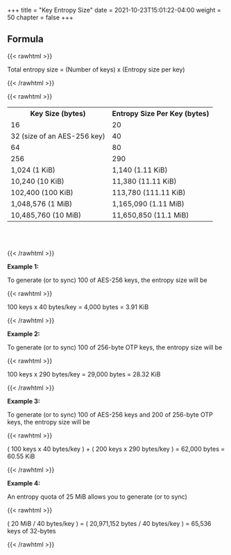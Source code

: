 +++
title = "Key Entropy Size"
date = 2021-10-23T15:01:22-04:00
weight = 50
chapter = false
+++

## Formula

{{< rawhtml >}}

<div class="code-like-snippet-example">
    <span class="green-text">Total entropy size</span> = 
    (<span class="orange-text">Number of keys</span>) x 
    (<span class="blue-text">Entropy size per key</span>)
</div>

{{< /rawhtml >}}

{{< rawhtml >}}

<table style="margin-bottom: 4rem">
    <tr>
        <th>Key Size (bytes)</th>
        <th><span class="blue-text">Entropy Size Per Key (bytes)</span></th>
    </tr>
    <tr>
        <td>16</td>
        <td><span class="blue-text">20</span></td>
    </tr>
    <tr>
        <td>32 (size of an AES-256 key)</td>
        <td><span class="blue-text">40</span></td>
    </tr>
    <tr>
        <td>64</td>
        <td><span class="blue-text">80</span></td>
    </tr>    
    <tr>
        <td>256</td>
        <td><span class="blue-text">290</span></td>
    </tr>    
    <tr>
        <td>1,024 (1 KiB)</td>
        <td><span class="blue-text">1,140 (1.11 KiB)</span></td>
    </tr>
    <tr>
        <td>10,240 (10 KiB)</td>
        <td><span class="blue-text">11,380 (11.11 KiB)</span></td>
    </tr>
    <tr>
        <td>102,400 (100 KiB)</td>
        <td><span class="blue-text">113,780 (111.11 KiB)</span></td>
    </tr>
    <tr>
        <td>1,048,576 (1 MiB)</td>
        <td><span class="blue-text">1,165,090 (1.11 MiB)</span></td>
    </tr>
    <tr>
        <td>10,485,760 (10 MiB)</td>
        <td><span class="blue-text">11,650,850 (11.1 MiB)</span></td>
    </tr>
</table>
{{< /rawhtml >}}

**Example 1:**

To generate (or to sync) 100 of AES-256 keys, the entropy size will be

{{< rawhtml >}}

<div class="code-like-snippet-example">
    <span class="orange-text">100 keys</span> x
    <span class="blue-text">40 bytes/key</span> =
    <span class="green-text">4,000 bytes</span> = 
    <span class="green-text">3.91 KiB</span>
</div>

{{< /rawhtml >}}

**Example 2:**

To generate (or to sync) 100 of 256-byte OTP keys, the entropy size will be

{{< rawhtml >}}

<div class="code-like-snippet-example">
    <span class="orange-text">100 keys</span> x
    <span class="blue-text">290 bytes/key</span> =
    <span class="green-text">29,000 bytes</span> = 
    <span class="green-text">28.32 KiB</span>
</div>

{{< /rawhtml >}}

**Example 3:**

To generate (or to sync) 100 of AES-256 keys and 200 of 256-byte OTP keys, the entropy size will be

{{< rawhtml >}}

<div class="code-like-snippet-example">
    (
        <span class="orange-text">100 keys</span>
        <span>x</span>
        <span class="blue-text">40 bytes/key</span>
    ) +
    (
        <span class="orange-text">200 keys</span>
        <span>x</span>
        <span class="blue-text">290 bytes/key</span>
    ) =
    <span class="green-text">62,000 bytes</span> = 
    <span class="green-text">60.55 KiB</span>
</div>

{{< /rawhtml >}}

**Example 4:**

An entropy quota of 25 MiB allows you to generate (or to sync)

{{< rawhtml >}}

<div class="code-like-snippet-example">
    (
        <span class="green-text">20 MiB</span>
        <span>/</span>
        <span class="blue-text">40 bytes/key</span>
    ) =
    (
        <span class="green-text">20,971,152 bytes</span>
        <span>/</span>
        <span class="blue-text">40 bytes/key</span>
    ) =
    <span class="orange-text">65,536 keys</span> 
    <span class="black-text">of 32-bytes</span> 
</div>

{{< /rawhtml >}}
